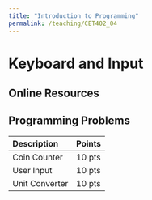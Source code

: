 ```yaml
---
title: "Introduction to Programming"
permalink: /teaching/CET402_04
---
```


# Keyboard and Input

## Online Resources

## Programming Problems

|Description|Points|
|:----------|:----|
|Coin Counter|10 pts|
|User Input|10 pts|
|Unit Converter|10 pts|
